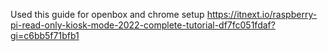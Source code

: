 Used this guide for openbox and chrome setup
https://itnext.io/raspberry-pi-read-only-kiosk-mode-2022-complete-tutorial-df7fc051fdaf?gi=c6bb5f71bfb1

